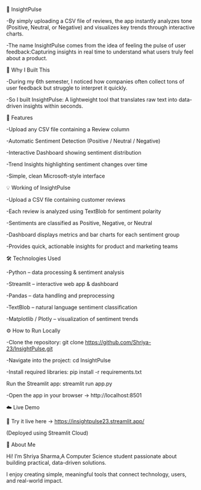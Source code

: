 💬 InsightPulse

-By simply uploading a CSV file of reviews, the app instantly analyzes tone (Positive, Neutral, or Negative) and visualizes key trends through interactive charts.

-The name InsightPulse comes from the idea of feeling the pulse of user feedback:Capturing insights in real time to understand what users truly feel about a product.

🧠 Why I Built This

-During my 6th semester, I noticed how companies often collect tons of user feedback but struggle to interpret it quickly.

-So I built InsightPulse: A lightweight tool that translates raw text into data-driven insights within seconds.

🚀 Features

-Upload any CSV file containing a Review column

-Automatic Sentiment Detection (Positive / Neutral / Negative)

-Interactive Dashboard showing sentiment distribution

-Trend Insights highlighting sentiment changes over time

-Simple, clean Microsoft-style interface

💡 Working of InsightPulse

-Upload a CSV file containing customer reviews

-Each review is analyzed using TextBlob for sentiment polarity

-Sentiments are classified as Positive, Negative, or Neutral

-Dashboard displays metrics and bar charts for each sentiment group

-Provides quick, actionable insights for product and marketing teams

🛠️ Technologies Used

-Python – data processing & sentiment analysis

-Streamlit – interactive web app & dashboard

-Pandas – data handling and preprocessing

-TextBlob – natural language sentiment classification

-Matplotlib / Plotly – visualization of sentiment trends

⚙️ How to Run Locally

-Clone the repository: git clone https://github.com/Shriya-23/InsightPulse.git

-Navigate into the project: cd InsightPulse

-Install required libraries: pip install -r requirements.txt

Run the Streamlit app: streamlit run app.py

-Open the app in your browser → http://localhost:8501

☁️ Live Demo

🚀 Try it live here → https://insightpulse23.streamlit.app/

(Deployed using Streamlit Cloud)

💼 About Me

 Hi! I’m Shriya Sharma,A Computer Science student passionate about building practical, data-driven solutions.

I enjoy creating simple, meaningful tools that connect technology, users, and real-world impact.

